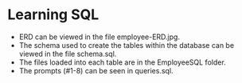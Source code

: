 # Learning SQL

* ERD can be viewed in the file employee-ERD.jpg.
* The schema used to create the tables within the database can be viewed in the file schema.sql.
* The files loaded into each table are in the EmployeeSQL folder.
* The prompts (#1-8) can be seen in queries.sql.

